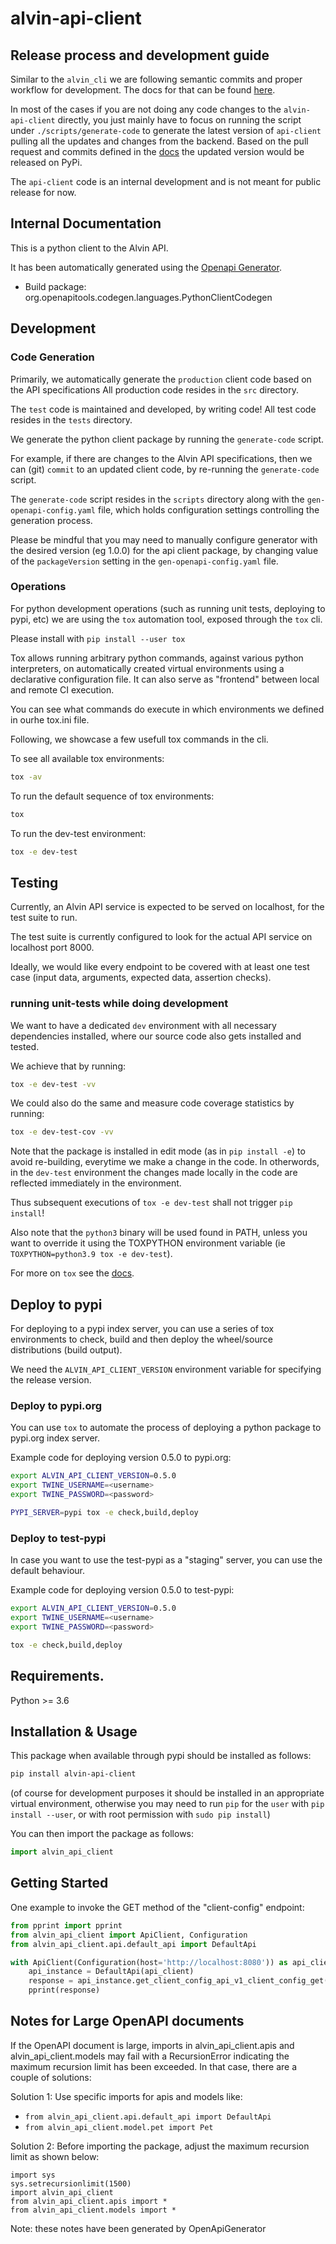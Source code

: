 # alvin-api-client

## Release process and development guide 

Similar to the `alvin_cli` we are following semantic commits and proper workflow for development. The docs for that can be found [here](.github/docs/README.md).

In most of the cases if you are not doing any code changes to the `alvin-api-client` directly, you just mainly have to focus on running the script under `./scripts/generate-code` to 
generate the latest version of `api-client` pulling all the updates and changes from the backend. Based on the pull request and commits defined in the [docs](.github/docs/README.md) the 
updated version would be released on PyPi. 


The `api-client` code is an internal development and is not meant for public release for now. 


## Internal Documentation

This is a python client to the Alvin API.

It has been automatically generated using the [Openapi Generator](https://github.com/openapitools/openapi-generator).

- Build package: org.openapitools.codegen.languages.PythonClientCodegen

## Development 

### Code Generation

Primarily, we automatically generate the `production` client code based on the API specifications
All production code resides in the `src` directory.

The `test` code is maintained and developed, by writing code!
All test code resides in the `tests` directory.

We generate the python client package by running the `generate-code` script.

For example, if there are changes to the Alvin API specifications, then we can (git) `commit` to
an updated client code, by re-running the `generate-code` script.

The `generate-code` script resides in the `scripts` directory along with the `gen-openapi-config.yaml` file, which holds configuration settings controlling the generation process.

Please be mindful that you may need to manually configure generator with the desired version (eg 1.0.0) for the api client package, by changing value of the `packageVersion` setting in the `gen-openapi-config.yaml` file.

### Operations

For python development operations (such as running unit tests, deploying to pypi, etc) we are
using the `tox` automation tool, exposed through the `tox` cli.

Please install with `pip install --user tox`

Tox allows running arbitrary python commands, against various python interpreters, on automatically created virtual environments using a declarative configuration file.
It can also serve as "frontend" between local and remote CI execution.

You can see what commands do execute in which environments we defined in ourhe tox.ini file.

Following, we showcase a few usefull tox commands in the cli.

To see all available tox environments:
```sh
tox -av
```

To run the default sequence of tox environments:
```sh
tox
```

To run the dev-test environment:
```sh
tox -e dev-test
```

## Testing

Currently, an Alvin API service is expected to be served on localhost, for the test suite to run.

The test suite is currently configured to look for the actual API service on localhost port 8000.

Ideally, we would like every endpoint to be covered with at least one test case (input data, arguments, expected data, assertion checks).

### running unit-tests while doing development

We want to have a dedicated `dev` environment with all necessary dependencies installed,
where our source code also gets installed and tested.

We achieve that by running:
```sh
tox -e dev-test -vv
```

We could also do the same and measure code coverage statistics by running:
```sh
tox -e dev-test-cov -vv
```

Note that the package is installed in edit mode (as in `pip install -e`) to avoid re-building, everytime we make a change in the code. In otherwords, in the `dev-test`
environment the changes made locally in the code are reflected immediately in the environment.

Thus subsequent executions of `tox -e dev-test` shall not trigger `pip install`!

Also note that the `python3` binary will be used found in PATH, unless you want to override
it using the TOXPYTHON environment variable (ie `TOXPYTHON=python3.9 tox -e dev-test`).

For more on `tox` see the [docs](https://tox.wiki/en/latest/).


## Deploy to pypi

For deploying to a pypi index server, you can use a series
of tox environments to check, build and then deploy the wheel/source distributions (build output).

We need the `ALVIN_API_CLIENT_VERSION` environment variable for specifying the release version.

### Deploy to pypi.org

You can use `tox` to automate the process of deploying a python package to pypi.org index server.

Example code for deploying version 0.5.0 to pypi.org:
```sh
export ALVIN_API_CLIENT_VERSION=0.5.0
export TWINE_USERNAME=<username>
export TWINE_PASSWORD=<password>

PYPI_SERVER=pypi tox -e check,build,deploy
```

### Deploy to test-pypi

In case you want to use the test-pypi as a "staging" server, you can use the default behaviour.

Example code for deploying version 0.5.0 to test-pypi:
```sh
export ALVIN_API_CLIENT_VERSION=0.5.0
export TWINE_USERNAME=<username>
export TWINE_PASSWORD=<password>

tox -e check,build,deploy
```


## Requirements.

Python >= 3.6

## Installation & Usage

This package when available through pypi should be installed as follows:

```sh
pip install alvin-api-client
```

(of course for development purposes it should be installed in an appropriate virtual environment, otherwise you may need to run `pip` for the `user` with `pip install --user`, or with root permission with `sudo pip install`)

You can then import the package as follows:
```python
import alvin_api_client
```


## Getting Started

One example to invoke the GET method of the "client-config" endpoint:

```python
from pprint import pprint
from alvin_api_client import ApiClient, Configuration
from alvin_api_client.api.default_api import DefaultApi

with ApiClient(Configuration(host='http://localhost:8080')) as api_client:
    api_instance = DefaultApi(api_client)
    response = api_instance.get_client_config_api_v1_client_config_get()
    pprint(response)
```



## Notes for Large OpenAPI documents
If the OpenAPI document is large, imports in alvin_api_client.apis and alvin_api_client.models may fail with a
RecursionError indicating the maximum recursion limit has been exceeded. In that case, there are a couple of solutions:

Solution 1:
Use specific imports for apis and models like:
- `from alvin_api_client.api.default_api import DefaultApi`
- `from alvin_api_client.model.pet import Pet`

Solution 2:
Before importing the package, adjust the maximum recursion limit as shown below:
```
import sys
sys.setrecursionlimit(1500)
import alvin_api_client
from alvin_api_client.apis import *
from alvin_api_client.models import *
```
Note: these notes have been generated by OpenApiGenerator